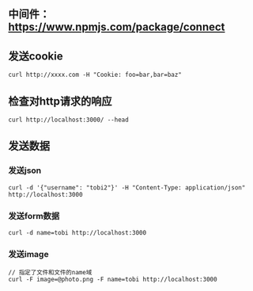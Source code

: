 ## 中间件：https://www.npmjs.com/package/connect

## 发送cookie

```
curl http://xxxx.com -H "Cookie: foo=bar,bar=baz"
```

## 检查对http请求的响应

```
curl http://localhost:3000/ --head
```

## 发送数据

### 发送json

```
curl -d '{"username": "tobi2"}' -H "Content-Type: application/json" http://localhost:3000
```

### 发送form数据

```
curl -d name=tobi http://localhost:3000
```

### 发送image

```
// 指定了文件和文件的name域
curl -F image=@photo.png -F name=tobi http://localhost:3000
```
